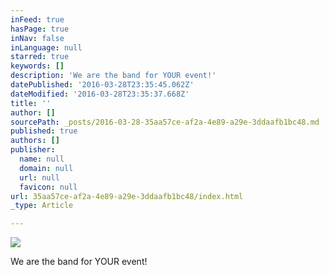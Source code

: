 ```yaml
---
inFeed: true
hasPage: true
inNav: false
inLanguage: null
starred: true
keywords: []
description: 'We are the band for YOUR event!'
datePublished: '2016-03-28T23:35:45.062Z'
dateModified: '2016-03-28T23:35:37.668Z'
title: ''
author: []
sourcePath: _posts/2016-03-28-35aa57ce-af2a-4e89-a29e-3ddaafb1bc48.md
published: true
authors: []
publisher:
  name: null
  domain: null
  url: null
  favicon: null
url: 35aa57ce-af2a-4e89-a29e-3ddaafb1bc48/index.html
_type: Article

---
```

![](https://the-grid-user-content.s3-us-west-2.amazonaws.com/8816c24d-1763-4b68-aad6-6870dd15e827.jpg)

We are the band for YOUR event!